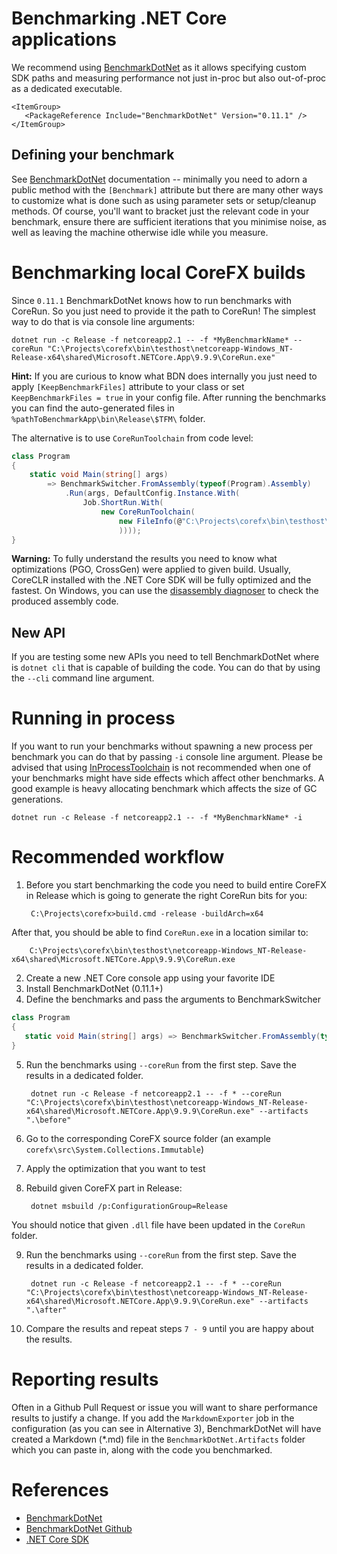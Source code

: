 # Benchmarking .NET Core applications

We recommend using [BenchmarkDotNet](https://github.com/dotnet/BenchmarkDotNet) as it allows specifying custom SDK paths and measuring performance not just in-proc but also out-of-proc as a dedicated executable.

```
<ItemGroup>
   <PackageReference Include="BenchmarkDotNet" Version="0.11.1" />
</ItemGroup>
```

## Defining your benchmark

See [BenchmarkDotNet](https://benchmarkdotnet.org/articles/guides/getting-started.html) documentation -- minimally you need to adorn a public method with the `[Benchmark]` attribute but there are many other ways to customize what is done such as using parameter sets or setup/cleanup methods. Of course, you'll want to bracket just the relevant code in your benchmark, ensure there are sufficient iterations that you minimise noise, as well as leaving the machine otherwise idle while you measure.

# Benchmarking local CoreFX builds

Since `0.11.1` BenchmarkDotNet knows how to run benchmarks with CoreRun. So you just need to provide it the path to CoreRun! The simplest way to do that is via console line arguments:

    dotnet run -c Release -f netcoreapp2.1 -- -f *MyBenchmarkName* --coreRun "C:\Projects\corefx\bin\testhost\netcoreapp-Windows_NT-Release-x64\shared\Microsoft.NETCore.App\9.9.9\CoreRun.exe"

**Hint:** If you are curious to know what BDN does internally you just need to apply `[KeepBenchmarkFiles]` attribute to your class or set `KeepBenchmarkFiles = true` in your config file. After running the benchmarks you can find the auto-generated files in `%pathToBenchmarkApp\bin\Release\$TFM\` folder.

The alternative is to use `CoreRunToolchain` from code level:

```cs
class Program
{
    static void Main(string[] args)
        => BenchmarkSwitcher.FromAssembly(typeof(Program).Assembly)
            .Run(args, DefaultConfig.Instance.With(
                Job.ShortRun.With(
                    new CoreRunToolchain(
                        new FileInfo(@"C:\Projects\corefx\bin\testhost\netcoreapp-Windows_NT-Release-x64\shared\Microsoft.NETCore.App\9.9.9\CoreRun.exe")
                        ))));
}
```


**Warning:** To fully understand the results you need to know what optimizations (PGO, CrossGen) were applied to given build. Usually, CoreCLR installed with the .NET Core SDK will be fully optimized and the fastest. On Windows, you can use the [disassembly diagnoser](http://adamsitnik.com/Disassembly-Diagnoser/) to check the produced assembly code.

## New API

If you are testing some new APIs you need to tell BenchmarkDotNet where is `dotnet cli` that is capable of building the code. You can do that by using the `--cli` command line argument.

# Running in process

If you want to run your benchmarks without spawning a new process per benchmark you can do that by passing `-i` console line argument. Please be advised that using [InProcessToolchain](https://benchmarkdotnet.org/articles/configs/toolchains.html#sample-introinprocess) is not recommended when one of your benchmarks might have side effects which affect other benchmarks. A good example is heavy allocating benchmark which affects the size of GC generations.

    dotnet run -c Release -f netcoreapp2.1 -- -f *MyBenchmarkName* -i

# Recommended workflow

1. Before you start benchmarking the code you need to build entire CoreFX in Release which is going to generate the right CoreRun bits for you:

        C:\Projects\corefx>build.cmd -release -buildArch=x64

After that, you should be able to find `CoreRun.exe` in a location similar to:

        C:\Projects\corefx\bin\testhost\netcoreapp-Windows_NT-Release-x64\shared\Microsoft.NETCore.App\9.9.9\CoreRun.exe

2. Create a new .NET Core console app using your favorite IDE
3. Install BenchmarkDotNet (0.11.1+)
4. Define the benchmarks and pass the arguments to BenchmarkSwitcher

```cs
class Program
{
   static void Main(string[] args) => BenchmarkSwitcher.FromAssembly(typeof(Program).Assembly).Run(args);
}
```
5. Run the benchmarks using `--coreRun` from the first step. Save the results in a dedicated folder.

        dotnet run -c Release -f netcoreapp2.1 -- -f * --coreRun "C:\Projects\corefx\bin\testhost\netcoreapp-Windows_NT-Release-x64\shared\Microsoft.NETCore.App\9.9.9\CoreRun.exe" --artifacts ".\before"

6. Go to the corresponding CoreFX source folder (an example `corefx\src\System.Collections.Immutable`)
7. Apply the optimization that you want to test
8. Rebuild given CoreFX part in Release:

        dotnet msbuild /p:ConfigurationGroup=Release

You should notice that given `.dll` file have been updated in the `CoreRun` folder.

9. Run the benchmarks using `--coreRun` from the first step. Save the results in a dedicated folder.

        dotnet run -c Release -f netcoreapp2.1 -- -f * --coreRun "C:\Projects\corefx\bin\testhost\netcoreapp-Windows_NT-Release-x64\shared\Microsoft.NETCore.App\9.9.9\CoreRun.exe" --artifacts ".\after"

10. Compare the results and repeat steps `7 - 9` until you are happy about the results.

# Reporting results

Often in a Github Pull Request or issue you will want to share performance results to justify a change. If you add the `MarkdownExporter` job in the configuration (as you can see in Alternative 3), BenchmarkDotNet will have created a Markdown (*.md) file in the `BenchmarkDotNet.Artifacts` folder which you can paste in, along with the code you benchmarked.

# References
- [BenchmarkDotNet](http://benchmarkdotnet.org/)
- [BenchmarkDotNet Github](https://github.com/dotnet/BenchmarkDotNet)
- [.NET Core SDK](https://github.com/dotnet/core-setup)
